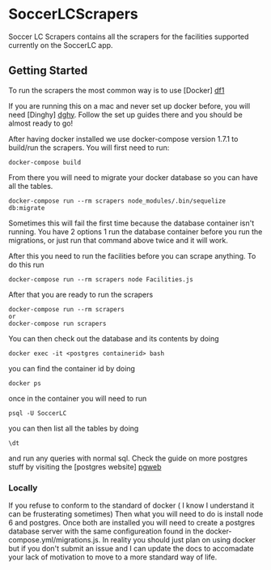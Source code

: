 # SoccerLCScrapers

Soccer LC Scrapers contains all the scrapers for the facilities supported currently on the SoccerLC app.

## Getting Started
To run the scrapers the most common way is to use [Docker] [df1]

If you are running this on a mac and never set up docker before, you will need [Dinghy] [dghy].  Follow the set up guides there and you should be almost ready to go!

After having docker installed we use docker-compose version 1.7.1 to build/run the scrapers.  You will first need to run:
```
docker-compose build
```
From there you will need to migrate your docker database so you can have all the tables.
```
docker-compose run --rm scrapers node_modules/.bin/sequelize db:migrate
```
Sometimes this will fail the first time because the database container isn't running.  You have 2 options 1 run the database container
before you run the migrations, or just run that command above twice and it will work.

After this you need to run the facilities before you can scrape anything.  To do this run

```
docker-compose run --rm scrapers node Facilities.js
```

After that you are ready to run the scrapers
```
docker-compose run --rm scrapers
or
docker-compose run scrapers
```
You can then check out the database and its contents by doing
```
docker exec -it <postgres containerid> bash
```
you can find the container id by doing
```
docker ps
```
once in the container you will need to run
```
psql -U SoccerLC
```
you can then list all the tables by doing
```
\dt
```
and run any queries with normal sql.  Check the guide on more postgres stuff by visiting the [postgres website] [pgweb]

### Locally

If you refuse to conform to the standard of docker ( I know I understand it can be frusterating sometimes)  Then what you will need to do is install node 6 and postgres.  Once both are installed you will need to create a postgres database server with the same configureation found in the docker-compose.yml/migrations.js.  In reality you should just plan on using docker but if you don't submit an issue and I can update the docs to accomadate your lack of motivation to move to a more standard way of life.

   [dghy]: https://github.com/codekitchen/dinghy
   [pgweb]: https://www.postgresql.org/
   [df1]: https://www.docker.com/

